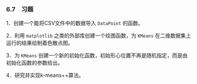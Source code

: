 ### 6.7　习题

1．创建一个能将CSV文件中的数据导入 `DataPoint` 的函数。

2．利用 `matplotlib` 之类的外部库创建一个绘图函数，为 `KMeans` 在二维数据集上运行的结果绘制着色散点图。

3．为 `KMeans` 创建一个新的初始化函数，初始形心位置不再是随机指定，而是由初始化函数的参数给出。

4．研究并实现k-means++算法。



